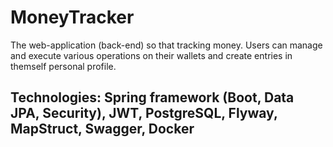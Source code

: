 
# MoneyTracker

The web-application (back-end) so that tracking money. Users can
manage and execute various operations on their wallets and
create entries in themself personal profile.

## Technologies: Spring framework (Boot, Data JPA, Security), JWT, PostgreSQL, Flyway, MapStruct, Swagger, Docker
